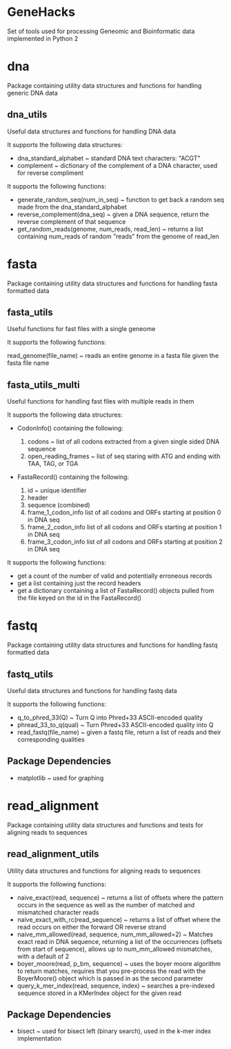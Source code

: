 # GeneHacks
Set of tools used for processing Geneomic and Bioinformatic data implemented in Python 2

# dna
Package containing utility data structures and functions for handling generic DNA data

## dna_utils
Useful data structures and functions for handling DNA data

It supports the following data structures:

* dna_standard_alphabet ~ standard DNA text characters: "ACGT"
* complement ~ dictionary of the complement of a DNA character, used for reverse compliment

It supports the following functions:

* generate_random_seq(num_in_seq) ~ function to get back a random seq made from the dna_standard_alphabet
* reverse_complement(dna_seq) ~ given a DNA sequence, return the reverse complement of that sequence
* get_random_reads(genome, num_reads, read_len) ~ returns a list containing num_reads of random "reads" from the genome of read_len

# fasta
Package containing utility data structures and functions for handling fasta formatted data

## fasta_utils
Useful functions for fast files with a single geneome

It supports the following functions:

read_genome(file_name) ~ reads an entire genome in a fasta file given the fasta file name

## fasta_utils_multi
Useful functions for handling fast files with multiple reads in them

It supports the following data structures:

* CodonInfo() containing the following:
  1. codons ~ list of all codons extracted from a given single sided DNA sequence
  2. open_reading_frames ~ list of seq staring with ATG and ending with TAA, TAG, or TGA

* FastaRecord() containing the following:
  1. id ~ unique identifier
  2. header
  3. sequence (combined)
  4. frame_1_codon_info list of all codons and ORFs starting at position 0 in DNA seq
  5. frame_2_codon_info list of all codons and ORFs starting at position 1 in DNA seq
  6. frame_3_codon_info list of all codons and ORFs starting at position 2 in DNA seq

It supports the following functions:

* get a count of the number of valid and potentially erroneous records
* get a list containing just the record headers
* get a dictionary containing a list of FastaRecord() objects pulled from the file keyed on the id in the FastaRecord()

# fastq
Package containing utility data structures and functions for handling fastq formatted data

## fastq_utils
Useful data structures and functions for handling fastq data

It supports the following functions:

* q_to_phred_33(Q) ~ Turn Q into Phred+33 ASCII-encoded quality
* phread_33_to_q(qual) ~ Turn Phred+33 ASCII-encoded quality into Q
* read_fastq(file_name) ~ given a fastq file, return a list of reads and their corresponding qualities

## Package Dependencies

* matplotlib ~ used for graphing

# read_alignment
Package containing utility data structures and functions and tests for aligning reads to sequences

## read_alignment_utils
Utility data structures and functions for aligning reads to sequences

It supports the following functions:

* naive_exact(read, sequence) ~ returns a list of offsets where the pattern occurs in the sequence as well as the number of matched and mismatched character reads
* naive_exact_with_rc(read_sequence) ~ returns a list of offset where the read occurs on either the forward OR reverse strand
* naive_mm_allowed(read, sequence, num_mm_allowed=2) ~  Matches exact read in DNA sequence, returning a list of the occurrences (offsets from start of sequence), allows up to num_mm_allowed mismatches, with a default of 2
* boyer_moore(read, p_bm, sequence) ~ uses the boyer moore algorithm to return matches, requires that you pre-process the read with the BoyerMoore() object which is passed in as the second parameter
* query_k_mer_index(read, sequence, index) ~ searches a pre-indexed sequence stored in a KMerIndex object for the given read

## Package Dependencies

* bisect ~ used for bisect left (binary search), used in the k-mer index implementation